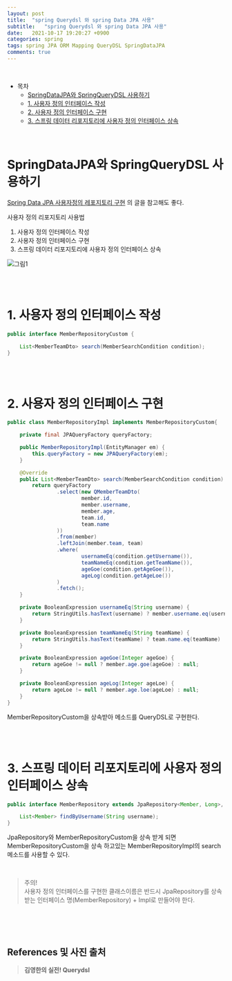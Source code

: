 ```yaml
---
layout: post
title:  "spring Querydsl 와 spring Data JPA 사용"
subtitle:   "spring Querydsl 와 spring Data JPA 사용"
date:   2021-10-17 19:20:27 +0900
categories: spring
tags: spring JPA ORM Mapping QueryDSL SpringDataJPA
comments: true
---
```



<br>

- 목차
	- [SpringDataJPA와 SpringQueryDSL 사용하기](#springdatajpa와-springquerydsl-사용하기)
	- [1. 사용자 정의 인터페이스 작성](#1-사용자-정의-인터페이스-작성)
	- [2. 사용자 정의 인터페이스 구현](#2-사용자-정의-인터페이스-구현)
	- [3. 스프링 데이터 리포지토리에 사용자 정의 인터페이스 상속](#3-스프링-데이터-리포지토리에-사용자-정의-인터페이스-상속)
	
<br>

# SpringDataJPA와 SpringQueryDSL 사용하기

[Spring Data JPA 사용자정의 레포지토리 구현](https://sehwan-choi.github.io/spring/2021/09/18/spring-DATA-JPA-Extends/) 의 글을 참고해도 좋다.

사용자 정의 리포지토리 사용법
1. 사용자 정의 인터페이스 작성
2. 사용자 정의 인터페이스 구현
3. 스프링 데이터 리포지토리에 사용자 정의 인터페이스 상속


![그림1](https://sehwan-choi.github.io/assets/img/spring/QueryDSL/jpa6.jpg)

<br><br>

# 1. 사용자 정의 인터페이스 작성

```java
public interface MemberRepositoryCustom {

    List<MemberTeamDto> search(MemberSearchCondition condition);
}
```

<br><br>

# 2. 사용자 정의 인터페이스 구현

```java
public class MemberRepositoryImpl implements MemberRepositoryCustom{

    private final JPAQueryFactory queryFactory;

    public MemberRepositoryImpl(EntityManager em) {
        this.queryFactory = new JPAQueryFactory(em);
    }

    @Override
    public List<MemberTeamDto> search(MemberSearchCondition condition) {
        return queryFactory
                .select(new QMemberTeamDto(
                        member.id,
                        member.username,
                        member.age,
                        team.id,
                        team.name
                ))
                .from(member)
                .leftJoin(member.team, team)
                .where(
                        usernameEq(condition.getUsername()),
                        teamNameEq(condition.getTeamName()),
                        ageGoe(condition.getAgeGoe()),
                        ageLog(condition.getAgeLoe())
                )
                .fetch();
    }

    private BooleanExpression usernameEq(String username) {
        return StringUtils.hasText(username) ? member.username.eq(username) : null;
    }

    private BooleanExpression teamNameEq(String teamName) {
        return StringUtils.hasText(teamName) ? team.name.eq(teamName) : null;
    }

    private BooleanExpression ageGoe(Integer ageGoe) {
        return ageGoe != null ? member.age.goe(ageGoe) : null;
    }

    private BooleanExpression ageLog(Integer ageLoe) {
        return ageLoe != null ? member.age.loe(ageLoe) : null;
    }
}
```

MemberRepositoryCustom을 상속받아 메소드를 QueryDSL로 구현한다.

<br><br>

# 3. 스프링 데이터 리포지토리에 사용자 정의 인터페이스 상속

```java
public interface MemberRepository extends JpaRepository<Member, Long>, MemberRepositoryCustom {

    List<Member> findByUsername(String username);
}
```

JpaRepository와 MemberRepositoryCustom을 상속 받게 되면 MemberRepositoryCustom을 상속 하고있는 MemberRepositoryImpl의 search 메소드를 사용할 수 있다.

<br>

> 주의! <br>
사용자 정의 인터페이스를 구현한 클래스이름은 반드시 JpaRepository를 상속받는 인터페이스 명(MemberRepository) + Impl로 만들어야 한다. 


<br><br><br>
## References 및 사진 출처

> __김영한의 실전! Querydsl__